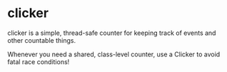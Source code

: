 # clicker

clicker is a simple, thread-safe counter for keeping track of events and other countable things.

Whenever you need a shared, class-level counter, use a Clicker to avoid fatal race conditions!
